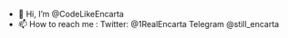 - 👋 Hi, I’m @CodeLikeEncarta
- 📫 How to reach me : Twitter: @1RealEncarta Telegram @still_encarta

<!---
CodeLikeEncarta/CodeLikeEncarta is a ✨ special ✨ repository because its `README.md` (this file) appears on your GitHub profile.
You can click the Preview link to take a look at your changes.
--->
